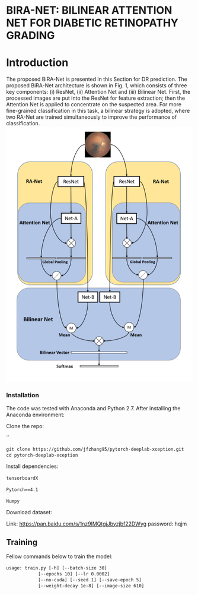 # BIRA-NET: BILINEAR ATTENTION NET FOR DIABETIC RETINOPATHY GRADING

# Introduction

The proposed BiRA-Net is presented in this Section for DR prediction. The proposed BiRA-Net architecture is shown in Fig. 1, which consists of three key components: (i) ResNet, (ii) Attention Net and (iii) Bilinear Net. First, the processed images are put into the ResNet for feature extraction; then
the Attention Net is applied to concentrate on the suspected area. For more fine-grained classification in this task, a bilinear strategy is adopted, where two RA-Net are trained simultaneously to improve the performance of classification. ![QQ20190426-212322@2x](./pic/QQ20190426-212322@2x.png)

### Installation

The code was tested with Anaconda and Python 2.7. After installing the Anaconda environment:

Clone the repo:

``

```
git clone https://github.com/jfzhang95/pytorch-deeplab-xception.git
cd pytorch-deeplab-xception
```

Install dependencies:

`tensorboardX`

`Pytorch==4.1`

`Numpy`

Download dataset:

Link: https://pan.baidu.com/s/1nz9lMQtgjJbyzjbf22DWyg   password: hqjm 

## Training

Fellow commands below to train the model:

```
usage: train.py [-h] [--batch-size 30]
            [--epochs 10] [--lr 0.0002]
            [--no-cuda] [--seed 1] [--save-epoch 5]
            [--weight-decay 1e-8] [--image-size 610]
```


